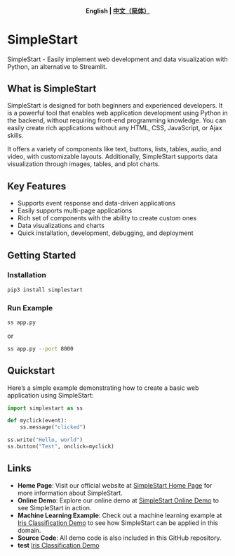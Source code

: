 <h4 align="center">
    <p>
        <b>English</b> |
        <a href="https://github.com/readever/simplestart/blob/main/README_zh.md">中文（简体）</a>
    <p>
</h4>

# SimpleStart
SimpleStart - Easily implement web development and data visualization with Python, an alternative to Streamlit.

## What is SimpleStart
SimpleStart is designed for both beginners and experienced developers. It is a powerful tool that enables web application development using Python in the backend, without requiring front-end programming knowledge. You can easily create rich applications without any HTML, CSS, JavaScript, or Ajax skills.

It offers a variety of components like text, buttons, lists, tables, audio, and video, with customizable layouts. Additionally, SimpleStart supports data visualization through images, tables, and plot charts.

## Key Features

- Supports event response and data-driven applications
- Easily supports multi-page applications
- Rich set of components with the ability to create custom ones
- Data visualizations and charts
- Quick installation, development, debugging, and deployment

## Getting Started

### Installation

```bash
pip3 install simplestart
```

### Run Example
```bash
ss app.py
```
or
```bash
ss app.py --port 8000
```

## Quickstart

Here’s a simple example demonstrating how to create a basic web application using SimpleStart:

```python
import simplestart as ss

def myclick(event):
    ss.message("clicked")

ss.write("Hello, world")
ss.button("Test", onclick=myclick)
```

## Links

- **Home Page**: Visit our official website at <a href="http://www.simplestart.cc" rel="nofollow" target="_blank">SimpleStart Home Page</a> for more information about SimpleStart.
- **Online Demo**: Explore our online demo at <a href="http://demo.simplestart.cc/demo01" rel="nofollow" target="_blank">SimpleStart Online Demo</a> to see SimpleStart in action.
- **Machine Learning Example**: Check out a machine learning example at <a href="http://demo.simplestart.cc/demo02en" rel="nofollow" target="_blank">Iris Classification Demo</a> to see how SimpleStart can be applied in this domain.
- **Source Code**: All demo code is also included in this GitHub repository.
- **test** <a href="http://demo.simplestart.cc/demo02en" rel="nofollow" target="_blank">Iris Classification Demo</a>
